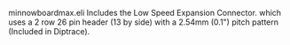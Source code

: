 minnowboardmax.eli
Includes the Low Speed Expansion Connector.  which uses a 2 row 26 pin
header (13 by side) with a 2.54mm (0.1") pitch pattern (Included in Diptrace).
